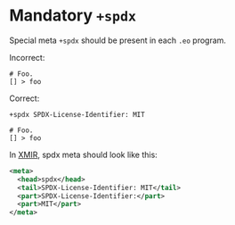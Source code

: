 # Mandatory `+spdx`

Special meta `+spdx` should be present in each `.eo` program.

Incorrect:

```eo
# Foo.
[] > foo
```

Correct:

```eo
+spdx SPDX-License-Identifier: MIT

# Foo.
[] > foo
```

In [XMIR], spdx meta should look like this:

```xml
<meta>
  <head>spdx</head>
  <tail>SPDX-License-Identifier: MIT</tail>
  <part>SPDX-License-Identifier:</part>
  <part>MIT</part>
</meta>
```

[XMIR]: https://news.eolang.org/2022-11-25-xmir-guide.html
